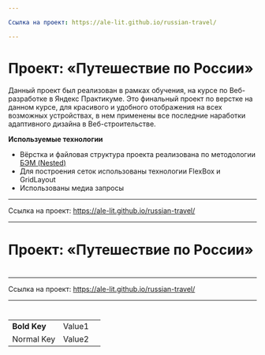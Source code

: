 ```yaml
---

Ссылка на проект: https://ale-lit.github.io/russian-travel/

---
```

# Проект: «Путешествие по России»

Данный проект был реализован в рамках обучения, на курсе по Веб-разработке в Яндекс Практикуме. Это финальный проект по верстке на данном курсе, для красивого и удобного отображения на всех возможных устройствах, в нем применены все последние наработки адаптивного дизайна в Веб-строительстве.

**Используемые технологии**

* Вёрстка и файловая структура проекта реализована по методологии [БЭМ (Nested)](https://ru.bem.info/methodology/filestructure/#nested)
* Для построения сеток использованы технологии FlexBox и GridLayout
* Использованы медиа запросы


---

Ссылка на проект: https://ale-lit.github.io/russian-travel/

---
# Проект: «Путешествие по России»

#
---

Ссылка на проект: https://ale-lit.github.io/russian-travel/

---
#

| | | |
|-|-|-|
|__Bold Key__| Value1 |
| Normal Key | Value2 |